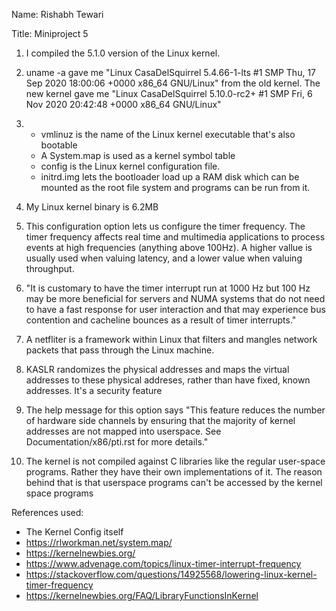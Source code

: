 Name: Rishabh Tewari

Title: Miniproject 5


1. I compiled the 5.1.0 version of the Linux kernel.

2. uname -a gave me "Linux CasaDelSquirrel 5.4.66-1-lts #1 SMP Thu, 17 Sep 2020 18:00:06 +0000 x86_64 GNU/Linux" from the old kernel. The new kernel gave me "Linux CasaDelSquirrel 5.10.0-rc2+ #1 SMP Fri, 6 Nov 2020 20:42:48 +0000 x86_64 GNU/Linux" 

3.  * vmlinuz is the name of the Linux kernel executable that's also bootable
    * A System.map is used as a kernel symbol table
    * config is the Linux kernel configuration file.
    * initrd.img lets the bootloader load up a RAM disk which can be mounted as the root file system and programs can be run from it.

4. My Linux kernel binary is 6.2MB

5. This configuration option lets us configure the timer frequency. The timer frequency affects real time and multimedia applications to process events at high frequencies (anything above 100Hz). A higher vallue is usually used when valuing latency, and a lower value when valuing throughput.

6. "It is customary to have the timer interrupt run at 1000 Hz but 100 Hz may be more beneficial for servers and NUMA systems that do not need to have a fast response for user interaction and that may experience bus contention and cacheline bounces as a result of timer interrupts."

7. A netfliter is a framework within Linux that filters and mangles network packets that pass through the Linux machine.

8. KASLR randomizes the physical addresses and maps the virtual addresses to these physical addreses, rather than have fixed, known addresses. It's a security feature 

9. The help message for this option says 
"This feature reduces the number of hardware side channels by ensuring that the majority of kernel addresses are not mapped into userspace. See Documentation/x86/pti.rst for more details."

10. The kernel is not compiled against C libraries like the regular user-space programs. Rather they have their own implementations of it. The reason behind that is that userspace programs can't be accessed by the kernel space programs







References used:
* The Kernel Config itself
* https://rlworkman.net/system.map/
* https://kernelnewbies.org/
* https://www.advenage.com/topics/linux-timer-interrupt-frequency
* https://stackoverflow.com/questions/14925568/lowering-linux-kernel-timer-frequency
* https://kernelnewbies.org/FAQ/LibraryFunctionsInKernel